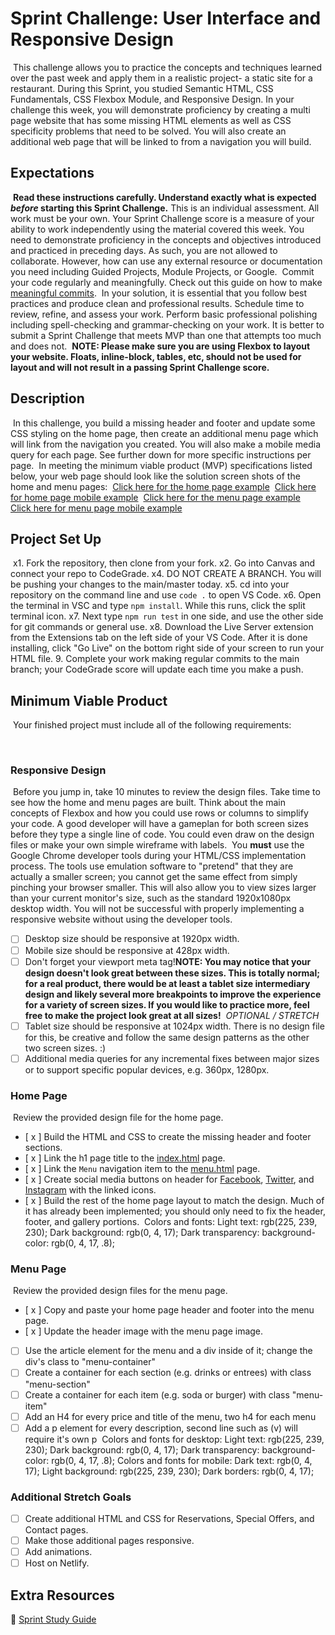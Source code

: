 # Sprint Challenge: User Interface and Responsive Design
​
This challenge allows you to practice the concepts and techniques learned over the past week and apply them in a realistic project- a static site for a restaurant. During this Sprint, you studied Semantic HTML, CSS Fundamentals, CSS Flexbox Module, and Responsive Design. In your challenge this week, you will demonstrate proficiency by creating a multi page website that has some missing HTML elements as well as CSS specificity problems that need to be solved. You will also create an additional web page that will be linked to from a navigation you will build.
​
​
## Expectations
​
**Read these instructions carefully. Understand exactly what is expected _before_ starting this Sprint Challenge.**
​
This is an individual assessment. All work must be your own. Your Sprint Challenge score is a measure of your ability to work independently using the material covered this week. You need to demonstrate proficiency in the concepts and objectives introduced and practiced in preceding days. As such, you are not allowed to collaborate. However, how can use any external resource or documentation you need including Guided Projects, Module Projects, or Google.
​
Commit your code regularly and meaningfully. Check out this guide on how to make [meaningful commits](https://cbea.ms/git-commit/).
​
In your solution, it is essential that you follow best practices and produce clean and professional results. Schedule time to review, refine, and assess your work. Perform basic professional polishing including spell-checking and grammar-checking on your work. It is better to submit a Sprint Challenge that meets MVP than one that attempts too much and does not.
​
**NOTE: Please make sure you are using Flexbox to layout your website. Floats, inline-block, tables, etc, should not be used for layout and will not result in a passing Sprint Challenge score.**
​
​
## Description
​
In this challenge, you build a missing header and footer and update some CSS styling on the home page, then create an additional menu page which will link from the navigation you created. You will also make a mobile media query for each page. See further down for more specific instructions per page.
​
In meeting the minimum viable product (MVP) specifications listed below, your web page should look like the solution screen shots of the home and menu pages:
​
[Click here for the home page example](https://i.ibb.co/SRcbcdH/home-desktop.png)
​
[Click here for home page mobile example](https://i.ibb.co/svmmXzn/home-mobile.png)
​
[Click here for the menu page example](https://i.ibb.co/NxLyLCH/menu-desktop.png)
​
[Click here for menu page mobile example](https://i.ibb.co/Wsc2vpz/menu-mobile.png)
​
​
## Project Set Up
​
x1. Fork the repository, then clone from your fork.
x2. Go into Canvas and connect your repo to CodeGrade.
x4. DO NOT CREATE A BRANCH. You will be pushing your changes to the main/master today.
x5. cd into your repository on the command line and use `code .` to open VS Code.
x6. Open the terminal in VSC and type `npm install`. While this runs, click the split terminal icon.
x7. Next type `npm run test` in one side, and use the other side for git commands or general use.
x8. Download the Live Server extension from the Extensions tab on the left side of your VS Code. After it is done installing, click "Go Live" on the bottom right side of your screen to run your HTML file.
9. Complete your work making regular commits to the main branch; your CodeGrade score will update each time you make a push.
​
​
## Minimum Viable Product
​
Your finished project must include all of the following requirements:
 
​
### Responsive Design 
​
Before you jump in, take 10 minutes to review the design files. Take time to see how the home and menu pages are built. Think about the main concepts of Flexbox and how you could use rows or columns to simplify your code. A good developer will have a gameplan for both screen sizes before they type a single line of code. You could even draw on the design files or make your own simple wireframe with labels.
​
You **must** use the Google Chrome developer tools during your HTML/CSS implementation process. The tools use emulation software to "pretend" that they are actually a smaller screen; you cannot get the same effect from simply pinching your browser smaller. This will also allow you to view sizes larger than your current monitor's size, such as the standard 1920x1080px desktop width. You will not be successful with properly implementing a responsive website without using the developer tools.
​
* [ ] Desktop size should be responsive at 1920px width.
* [ ] Mobile size should be responsive at 428px width.
* [ ] Don't forget your viewport meta tag!
​
**NOTE: You may notice that your design doesn't look great between these sizes. This is totally normal; for a real product, there would be at least a tablet size intermediary design and likely several more breakpoints to improve the experience for a variety of screen sizes. If you would like to practice more, feel free to make the project look great at all sizes!**
​
*OPTIONAL / STRETCH*
* [ ] Tablet size should be responsive at 1024px width. There is no design file for this, be creative and follow the same design patterns as the other two screen sizes. :)
* [ ] Additional media queries for any incremental fixes between major sizes or to support specific popular devices, e.g. 360px, 1280px.
​
​
### Home Page
​
Review the provided design file for the home page.
​
* [ x ] Build the HTML and CSS to create the missing header and footer sections.
* [ x ] Link the h1 page title to the [index.html](index.html) page.
* [ x ] Link the `Menu` navigation item to the [menu.html](menu.html) page.
* [ x ] Create social media buttons on header for [Facebook](https://fontawesome.com/search?q=facebook&s=solid%2Cbrands), [Twitter](https://fontawesome.com/search?q=twitter&s=solid%2Cbrands), and [Instagram](https://fontawesome.com/search?q=instagram&s=solid%2Cbrands) with the linked icons.
* [ x ] Build the rest of the home page layout to match the design. Much of it has already been implemented; you should only need to fix the header, footer, and gallery portions.
​
Colors and fonts:
Light text: rgb(225, 239, 230);
Dark background: rgb(0, 4, 17);
Dark transparency: background-color: rgb(0, 4, 17, .8);
​
​
### Menu Page
​
Review the provided design files for the menu page.
​
* [ x ] Copy and paste your home page header and footer into the menu page.
* [ x ] Update the header image with the menu page image.
* [ ] Use the article element for the menu and a div inside of it; change the div's class to "menu-container"
* [ ] Create a container for each section (e.g. drinks or entrees) with class "menu-section"
* [ ] Create a container for each item (e.g. soda or burger) with class "menu-item"
* [ ] Add an H4 for every price and title of the menu, two h4 for each menu
* [ ] Add a p element for every description, second line such as (v) will require it's own p
​
Colors and fonts for desktop:
Light text: rgb(225, 239, 230);
Dark background: rgb(0, 4, 17);
Dark transparency: background-color: rgb(0, 4, 17, .8);
​
Colors and fonts for mobile: 
Dark text: rgb(0, 4, 17);
Light background: rgb(225, 239, 230);
Dark borders: rgb(0, 4, 17);
​
​
### Additional Stretch Goals
* [ ] Create additional HTML and CSS for Reservations, Special Offers, and Contact pages.
* [ ] Make those additional pages responsive.
* [ ] Add animations.
* [ ] Host on Netlify.
​
​
## Extra Resources 
🦄 [Sprint Study Guide](https://bloomtech.notion.site/bloomtech/Unit-1-Sprint-3-Study-Guide-8769748b8c284f7095f6542fe24192a7)
